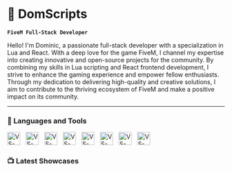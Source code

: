 # 🦝 DomScripts

**``FiveM Full-Stack Developer``**

Hello! I'm Dominic, a passionate full-stack developer with a specialization in Lua and React. With a deep love for the game FiveM, I channel my expertise into creating innovative and open-source projects for the community. By combining my skills in Lua scripting and React frontend development, I strive to enhance the gaming experience and empower fellow enthusiasts. Through my dedication to delivering high-quality and creative solutions, I aim to contribute to the thriving ecosystem of FiveM and make a positive impact on its community.

---

### 🧰 Languages and Tools

<img align="left" alt="VS-Code" width="30px" style="padding-right:10px;" src="https://cdn.jsdelivr.net/gh/devicons/devicon/icons/vscode/vscode-original.svg" />
<img align="left" alt="VS-Code" width="30px" style="padding-right:10px;" src="https://cdn.jsdelivr.net/gh/devicons/devicon/icons/github/github-original.svg" />
<img align="left" alt="VS-Code" width="30px" style="padding-right:10px;" src="https://cdn.jsdelivr.net/gh/devicons/devicon/icons/lua/lua-plain-wordmark.svg" />
<img align="left" alt="VS-Code" width="30px" style="padding-right:10px;" src="https://cdn.jsdelivr.net/gh/devicons/devicon/icons/java/java-original.svg" />
<img align="left" alt="VS-Code" width="30px" style="padding-right:10px;" src="https://cdn.jsdelivr.net/gh/devicons/devicon/icons/cplusplus/cplusplus-plain.svg" />
<img align="left" alt="VS-Code" width="30px" style="padding-right:10px;" src="https://cdn.jsdelivr.net/gh/devicons/devicon/icons/react/react-original.svg" />
<img align="left" alt="VS-Code" width="30px" style="padding-right:10px;" src="https://cdn.jsdelivr.net/gh/devicons/devicon/icons/javascript/javascript-plain.svg" />
<img align="left" alt="VS-Code" width="30px" style="padding-right:10px;" src="https://cdn.jsdelivr.net/gh/devicons/devicon/icons/html5/html5-plain.svg" />
<br />

#

### 📺 Latest Showcases

<!-- BEGIN YOUTUBE-CARDS -->
<!-- END YOUTUBE-CARDS -->